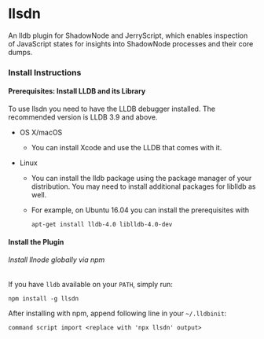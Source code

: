 # llsdn

An lldb plugin for ShadowNode and JerryScript, which enables inspection of JavaScript states for insights into ShadowNode processes and their core dumps.

### Install Instructions

#### Prerequisites: Install LLDB and its Library

To use llsdn you need to have the LLDB debugger installed. The recommended version is LLDB 3.9 and above.

- OS X/macOS

  - You can install Xcode and use the LLDB that comes with it.

- Linux

  - You can install the lldb package using the package manager of your distribution. You may need to install additional packages for liblldb as well.

  - For example, on Ubuntu 16.04 you can install the prerequisites with

    `apt-get install lldb-4.0 liblldb-4.0-dev`

#### Install the Plugin

###### Install llnode globally via npm

If you have `lldb` available on your `PATH`, simply run:

```
npm install -g llsdn
```

After installing with npm, append following line in your `~/.lldbinit`:

```
command script import <replace with 'npx llsdn' output>
```
